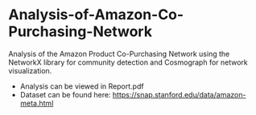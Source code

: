 # Analysis-of-Amazon-Co-Purchasing-Network
Analysis of the Amazon Product Co-Purchasing Network using the NetworkX library for community detection and Cosmograph for network visualization.

- Analysis can be viewed in Report.pdf
- Dataset can be found here: https://snap.stanford.edu/data/amazon-meta.html
